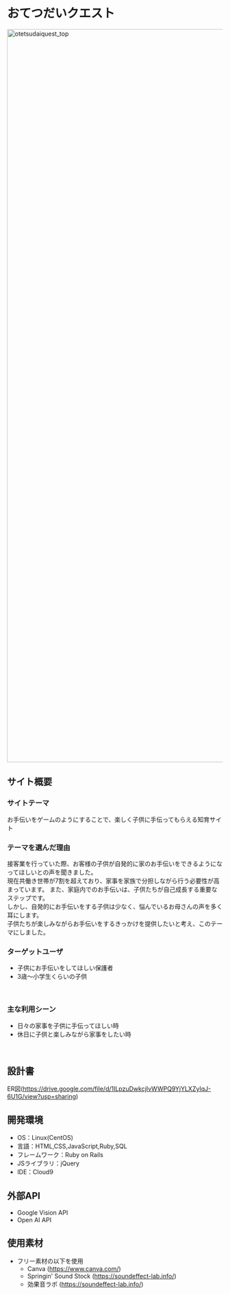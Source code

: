 # おてつだいクエスト

<img width="1710" alt="otetsudaiquest_top" src="https://github.com/kano0000/OtetsudaiQuest/assets/129806087/b92bb478-58b9-4df1-9785-d1db85dc1965">


## サイト概要
### サイトテーマ
お手伝いをゲームのようにすることで、楽しく子供に手伝ってもらえる知育サイト
​

### テーマを選んだ理由

接客業を行っていた際、お客様の子供が自発的に家のお手伝いをできるようになってほしいとの声を聞きました。<br>
現在共働き世帯が7割を超えており、家事を家族で分担しながら行う必要性が高まっています。
また、家庭内でのお手伝いは、子供たちが自己成長する重要なステップです。<br>しかし、自発的にお手伝いをする子供は少なく、悩んでいるお母さんの声を多く耳にします。<br>
子供たちが楽しみながらお手伝いをするきっかけを提供したいと考え、このテーマにしました。


### ターゲットユーザ
 - 子供にお手伝いをしてほしい保護者
 - 3歳〜小学生くらいの子供

​
### 主な利用シーン
 - 日々の家事を子供に手伝ってほしい時
 - 休日に子供と楽しみながら家事をしたい時

​
## 設計書
ER図(https://drive.google.com/file/d/1ILpzuDwkcjIvWWPQ9YjYLXZyIqJ-6U1G/view?usp=sharing)
​
## 開発環境
- OS：Linux(CentOS)
- 言語：HTML,CSS,JavaScript,Ruby,SQL
- フレームワーク：Ruby on Rails
- JSライブラリ：jQuery
- IDE：Cloud9

## 外部API
- Google Vision API
- Open AI API
​
## 使用素材
- フリー素材の以下を使用
  - Canva (https://www.canva.com/)
  - Springin' Sound Stock (https://soundeffect-lab.info/)
  - 効果音ラボ (https://soundeffect-lab.info/)